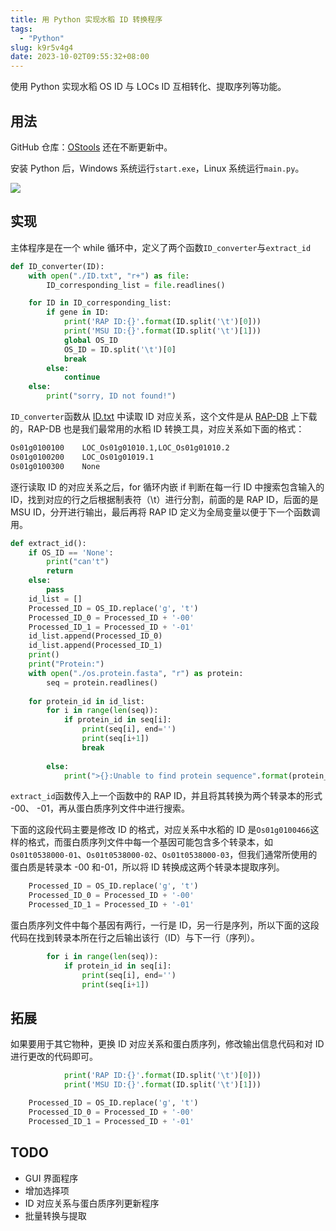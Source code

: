 ```yaml
---
title: 用 Python 实现水稻 ID 转换程序
tags:
  - "Python"
slug: k9r5v4g4
date: 2023-10-02T09:55:32+08:00
---
```


使用 Python 实现水稻 OS ID 与 LOCs ID 互相转化、提取序列等功能。

<!--more-->

## 用法

GitHub 仓库：[OStools](https://github.com/yuanj82/OStools) 还在不断更新中。

安装 Python 后，Windows 系统运行`start.exe`，Linux 系统运行`main.py`。

![](https://jihulab.com/UncleCAT4/static/-/raw/main/blog/202309292124230.png)

## 实现

主体程序是在一个 while 循环中，定义了两个函数`ID_converter`与`extract_id`

```python
def ID_converter(ID):
    with open("./ID.txt", "r+") as file:
        ID_corresponding_list = file.readlines()

    for ID in ID_corresponding_list:
        if gene in ID:
            print('RAP ID:{}'.format(ID.split('\t')[0]))
            print('MSU ID:{}'.format(ID.split('\t')[1]))
            global OS_ID
            OS_ID = ID.split('\t')[0]
            break
        else:
            continue
    else:
        print("sorry, ID not found!")
```

`ID_converter`函数从 [ID.txt](https://rapdb.dna.affrc.go.jp/download/archive/RAP-MSU_2023-09-07.txt.gz) 中读取 ID 对应关系，这个文件是从 [RAP-DB](https://rapdb.dna.affrc.go.jp/) 上下载的，RAP-DB 也是我们最常用的水稻 ID 转换工具，对应关系如下面的格式：

```txt
Os01g0100100	LOC_Os01g01010.1,LOC_Os01g01010.2
Os01g0100200	LOC_Os01g01019.1
Os01g0100300	None
```

逐行读取 ID 的对应关系之后，for 循环内嵌 if 判断在每一行 ID 中搜索包含输入的 ID，找到对应的行之后根据制表符（\t）进行分割，前面的是 RAP ID，后面的是 MSU ID，分开进行输出，最后再将 RAP ID 定义为全局变量以便于下一个函数调用。

```python
def extract_id():
    if OS_ID == 'None':
        print("can't")
        return
    else:
        pass
    id_list = []
    Processed_ID = OS_ID.replace('g', 't')
    Processed_ID_0 = Processed_ID + '-00'
    Processed_ID_1 = Processed_ID + '-01'
    id_list.append(Processed_ID_0)
    id_list.append(Processed_ID_1)
    print()
    print("Protein:")
    with open("./os.protein.fasta", "r") as protein:
        seq = protein.readlines()
    
    for protein_id in id_list:
        for i in range(len(seq)):
            if protein_id in seq[i]:
                print(seq[i], end='')
                print(seq[i+1])
                break
    
        else:
            print(">{}:Unable to find protein sequence".format(protein_id))
```

`extract_id`函数传入上一个函数中的 RAP ID，并且将其转换为两个转录本的形式 -00、 -01，再从蛋白质序列文件中进行搜索。

下面的这段代码主要是修改 ID 的格式，对应关系中水稻的 ID 是`Os01g0100466`这样的格式，而蛋白质序列文件中每一个基因可能包含多个转录本，如`Os01t0538000-01`、`Os01t0538000-02`、`Os01t0538000-03`，但我们通常所使用的蛋白质是转录本 -00 和-01，所以将 ID 转换成这两个转录本提取序列。

```python
    Processed_ID = OS_ID.replace('g', 't')
    Processed_ID_0 = Processed_ID + '-00'
    Processed_ID_1 = Processed_ID + '-01'
```

蛋白质序列文件中每个基因有两行，一行是 ID，另一行是序列，所以下面的这段代码在找到转录本所在行之后输出该行（ID）与下一行（序列）。

```python
        for i in range(len(seq)):
            if protein_id in seq[i]:
                print(seq[i], end='')
                print(seq[i+1])
```

## 拓展

如果要用于其它物种，更换 ID 对应关系和蛋白质序列，修改输出信息代码和对 ID 进行更改的代码即可。

```python
            print('RAP ID:{}'.format(ID.split('\t')[0]))
            print('MSU ID:{}'.format(ID.split('\t')[1]))
```

```python
    Processed_ID = OS_ID.replace('g', 't')
    Processed_ID_0 = Processed_ID + '-00'
    Processed_ID_1 = Processed_ID + '-01'
```

## TODO

- GUI 界面程序
- 增加选择项
- ID 对应关系与蛋白质序列更新程序
- 批量转换与提取